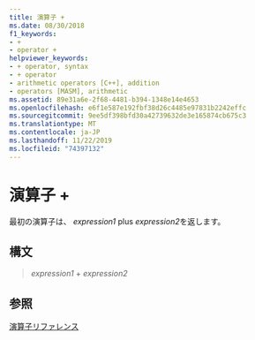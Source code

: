 ```yaml
---
title: 演算子 +
ms.date: 08/30/2018
f1_keywords:
- +
- operator +
helpviewer_keywords:
- + operator, syntax
- + operator
- arithmetic operators [C++], addition
- operators [MASM], arithmetic
ms.assetid: 89e31a6e-2f68-4481-b394-1348e14e4653
ms.openlocfilehash: e6f1e587e192fbf38d26c4485e97831b2242effc
ms.sourcegitcommit: 9ee5df398bfd30a42739632de3e165874cb675c3
ms.translationtype: MT
ms.contentlocale: ja-JP
ms.lasthandoff: 11/22/2019
ms.locfileid: "74397132"
---
```

# <a name="operator-"></a>演算子 +

最初の演算子は、 *expression1* plus *expression2*を返します。

## <a name="syntax"></a>構文

> *expression1* + *expression2*

## <a name="see-also"></a>参照

[演算子リファレンス](../../assembler/masm/operators-reference.md)
